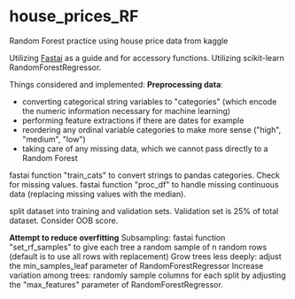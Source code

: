 # house_prices_RF
Random Forest practice using house price data from kaggle

Utilizing [Fastai](https://www.fast.ai/) as a guide and for accessory functions.
Utilizing scikit-learn RandomForestRegressor.

Things considered and implemented:
**Preprocessing data**:
  - converting categorical string variables to "categories" (which encode the numeric information necessary for machine learning)
  - performing feature extractions if there are dates for example
  - reordering any ordinal variable categories to make more sense ("high", "medium", "low")
  - taking care of any missing data, which we cannot pass directly to a Random Forest

fastai function "train_cats" to convert strings to pandas categories.
Check for missing values.
fastai function "proc_df" to handle missing continuous data (replacing missing values with the median).

split dataset into training and validation sets. Validation set is 25% of total dataset.
Consider OOB score.

**Attempt to reduce overfitting**
Subsampling: fastai function "set_rf_samples" to give each tree a random sample of n random rows (default is to use all rows with replacement)
Grow trees less deeply: adjust the min_samples_leaf parameter of RandomForestRegressor
Increase variation among trees: randomly sample columns for each split by adjusting the "max_features" parameter of RandomForestRegressor.
